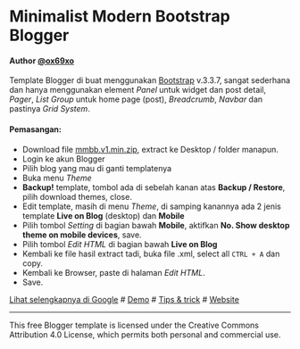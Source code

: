# Minimalist Modern Bootstrap Blogger
#### Author [@ox69xo](http://twitter.com/ox69xo "Follow me on Twitter")
Template Blogger di buat menggunakan [Bootstrap](https://getbootstrap.com "Get Bootstrap") v.3.3.7, sangat sederhana dan hanya menggunakan element *Panel* untuk widget dan post detail, *Pager*, *List Group* untuk home page (post), *Breadcrumb*, *Navbar* dan pastinya *Grid System*. 
#### Pemasangan:
- Download file [mmbb.v1.min.zip](https://github.com/mmbbproject/mmbb/blob/master/MMBB-v1.min.zip "Download MMBB Template v1"), extract ke Desktop / folder manapun.
- Login ke akun Blogger
- Pilih blog yang mau di ganti templatenya
- Buka menu *Theme*
- **Backup!** template, tombol ada di sebelah kanan atas **Backup / Restore**, pilih download themes, close.
- Edit template, masih di menu *Theme*, di samping kanannya ada 2 jenis template **Live on Blog** (desktop) dan **Mobile**
- Pilih tombol *Setting* di bagian bawah **Mobile**, aktifkan **No. Show desktop theme on mobile devices**, save.
- Pilih tombol *Edit HTML* di bagian bawah **Live on Blog**
- Kembali ke file hasil extract tadi, buka file .xml, select all `CTRL + A` dan copy.
- Kembali ke Browser, paste di halaman *Edit HTML*.
- Save.

[Lihat selengkapnya di Google](https://www.google.co.id/webhp?sourceid=chrome-instant&ion=1&espv=2&ie=UTF-8#q=cara+mengganti+template+blogger&* "Pemasangan template Blogger") # [Demo](http://ip3web.blogspot.com "Demo MMBB Template blogger") # [Tips & trick](http://jqueryholic.blogspot.com "Personal Blog") # [Website](http://mmbbproject.github.io "Webpage MMBB Template")
___
This free Blogger template is licensed under the Creative Commons Attribution 4.0 License, which permits both personal and commercial use.